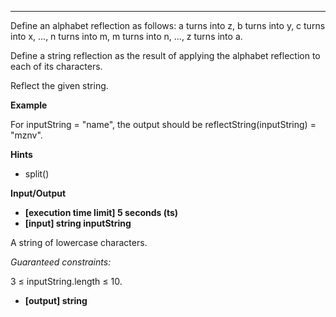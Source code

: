---

Define an alphabet reflection as follows: a turns into z, b turns into y, c turns into x, ..., n turns into m, m turns into n, ..., z turns into a.

Define a string reflection as the result of applying the alphabet reflection to each of its characters.

Reflect the given string.

**Example**

For inputString = "name", the output should be
reflectString(inputString) = "mznv".

**Hints**
-   split()

**Input/Output**

- **[execution time limit] 5 seconds (ts)**
- **[input] string inputString**

A string of lowercase characters.

*Guaranteed constraints:*

3 ≤ inputString.length ≤ 10.

- **[output] string**